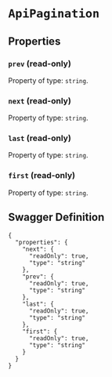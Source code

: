 # `ApiPagination` #







## Properties ##

### `prev` (read-only) ###




Property of type: `string`.




### `next` (read-only) ###




Property of type: `string`.




### `last` (read-only) ###




Property of type: `string`.




### `first` (read-only) ###




Property of type: `string`.







## Swagger Definition ##

    {
      "properties": {
        "next": {
          "readOnly": true, 
          "type": "string"
        }, 
        "prev": {
          "readOnly": true, 
          "type": "string"
        }, 
        "last": {
          "readOnly": true, 
          "type": "string"
        }, 
        "first": {
          "readOnly": true, 
          "type": "string"
        }
      }
    }

